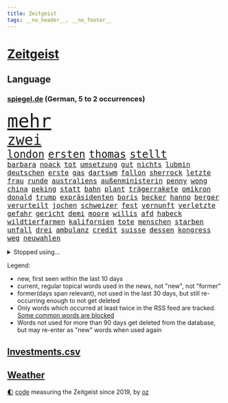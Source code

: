 ```yaml
---
title: Zeitgeist
tags: __no_header__, __no_footer__
---
```


# [Zeitgeist](https://oliz.io/zeitgeist/)

## Language

<h3><a href="https://www.spiegel.de" target="_blank">spiegel.de</a> (German, 5 to 2 occurrences)</h3>
<p style="font-family:monospace">
<span style="font-size:32pt"><a href="news_links.html#mehr" class="current">mehr</a></span>
<br>
<span style="font-size:25pt"><a href="news_links.html#zwei" class="current">zwei</a></span>
<br>
<span style="font-size:18pt"><a href="news_links.html#london" class="current">london</a></span>
<span style="font-size:18pt"><a href="news_links.html#ersten" class="current">ersten</a></span>
<span style="font-size:18pt"><a href="news_links.html#thomas" class="current">thomas</a></span>
<span style="font-size:18pt"><a href="news_links.html#stellt" class="current">stellt</a></span>
<br>
<span style="font-size:12pt"><a href="news_links.html#barbara" class="current">barbara</a></span>
<span style="font-size:12pt"><a href="news_links.html#noack" class="new">noack</a></span>
<span style="font-size:12pt"><a href="news_links.html#tot" class="current">tot</a></span>
<span style="font-size:12pt"><a href="news_links.html#umsetzung" class="current">umsetzung</a></span>
<span style="font-size:12pt"><a href="news_links.html#gut" class="current">gut</a></span>
<span style="font-size:12pt"><a href="news_links.html#nichts" class="current">nichts</a></span>
<span style="font-size:12pt"><a href="news_links.html#lubmin" class="current">lubmin</a></span>
<span style="font-size:12pt"><a href="news_links.html#deutschen" class="current">deutschen</a></span>
<span style="font-size:12pt"><a href="news_links.html#erste" class="current">erste</a></span>
<span style="font-size:12pt"><a href="news_links.html#gas" class="current">gas</a></span>
<span style="font-size:12pt"><a href="news_links.html#dartswm" class="new">dartswm</a></span>
<span style="font-size:12pt"><a href="news_links.html#fallon" class="new">fallon</a></span>
<span style="font-size:12pt"><a href="news_links.html#sherrock" class="new">sherrock</a></span>
<span style="font-size:12pt"><a href="news_links.html#letzte" class="current">letzte</a></span>
<span style="font-size:12pt"><a href="news_links.html#frau" class="current">frau</a></span>
<span style="font-size:12pt"><a href="news_links.html#runde" class="current">runde</a></span>
<span style="font-size:12pt"><a href="news_links.html#australiens" class="current">australiens</a></span>
<span style="font-size:12pt"><a href="news_links.html#außenministerin" class="current">außenministerin</a></span>
<span style="font-size:12pt"><a href="news_links.html#penny" class="new">penny</a></span>
<span style="font-size:12pt"><a href="news_links.html#wong" class="new">wong</a></span>
<span style="font-size:12pt"><a href="news_links.html#china" class="current">china</a></span>
<span style="font-size:12pt"><a href="news_links.html#peking" class="current">peking</a></span>
<span style="font-size:12pt"><a href="news_links.html#statt" class="current">statt</a></span>
<span style="font-size:12pt"><a href="news_links.html#bahn" class="current">bahn</a></span>
<span style="font-size:12pt"><a href="news_links.html#plant" class="current">plant</a></span>
<span style="font-size:12pt"><a href="news_links.html#trägerrakete" class="current">trägerrakete</a></span>
<span style="font-size:12pt"><a href="news_links.html#omikron" class="current">omikron</a></span>
<span style="font-size:12pt"><a href="news_links.html#donald" class="current">donald</a></span>
<span style="font-size:12pt"><a href="news_links.html#trump" class="current">trump</a></span>
<span style="font-size:12pt"><a href="news_links.html#expräsidenten" class="current">expräsidenten</a></span>
<span style="font-size:12pt"><a href="news_links.html#boris" class="current">boris</a></span>
<span style="font-size:12pt"><a href="news_links.html#becker" class="current">becker</a></span>
<span style="font-size:12pt"><a href="news_links.html#hanno" class="new">hanno</a></span>
<span style="font-size:12pt"><a href="news_links.html#berger" class="current">berger</a></span>
<span style="font-size:12pt"><a href="news_links.html#verurteilt" class="current">verurteilt</a></span>
<span style="font-size:12pt"><a href="news_links.html#jochen" class="current">jochen</a></span>
<span style="font-size:12pt"><a href="news_links.html#schweizer" class="current">schweizer</a></span>
<span style="font-size:12pt"><a href="news_links.html#fest" class="current">fest</a></span>
<span style="font-size:12pt"><a href="news_links.html#vernunft" class="current">vernunft</a></span>
<span style="font-size:12pt"><a href="news_links.html#verletzte" class="current">verletzte</a></span>
<span style="font-size:12pt"><a href="news_links.html#gefahr" class="current">gefahr</a></span>
<span style="font-size:12pt"><a href="news_links.html#gericht" class="current">gericht</a></span>
<span style="font-size:12pt"><a href="news_links.html#demi" class="new">demi</a></span>
<span style="font-size:12pt"><a href="news_links.html#moore" class="current">moore</a></span>
<span style="font-size:12pt"><a href="news_links.html#willis" class="current">willis</a></span>
<span style="font-size:12pt"><a href="news_links.html#afd" class="current">afd</a></span>
<span style="font-size:12pt"><a href="news_links.html#habeck" class="current">habeck</a></span>
<span style="font-size:12pt"><a href="news_links.html#wildtierfarmen" class="new">wildtierfarmen</a></span>
<span style="font-size:12pt"><a href="news_links.html#kalifornien" class="current">kalifornien</a></span>
<span style="font-size:12pt"><a href="news_links.html#tote" class="current">tote</a></span>
<span style="font-size:12pt"><a href="news_links.html#menschen" class="current">menschen</a></span>
<span style="font-size:12pt"><a href="news_links.html#starben" class="current">starben</a></span>
<span style="font-size:12pt"><a href="news_links.html#unfall" class="current">unfall</a></span>
<span style="font-size:12pt"><a href="news_links.html#drei" class="current">drei</a></span>
<span style="font-size:12pt"><a href="news_links.html#ambulanz" class="new">ambulanz</a></span>
<span style="font-size:12pt"><a href="news_links.html#credit" class="current">credit</a></span>
<span style="font-size:12pt"><a href="news_links.html#suisse" class="current">suisse</a></span>
<span style="font-size:12pt"><a href="news_links.html#dessen" class="current">dessen</a></span>
<span style="font-size:12pt"><a href="news_links.html#kongress" class="current">kongress</a></span>
<span style="font-size:12pt"><a href="news_links.html#weg" class="current">weg</a></span>
<span style="font-size:12pt"><a href="news_links.html#neuwahlen" class="current">neuwahlen</a></span>
</p>
<details>
<summary>Stopped using...</summary>
<p class="former" style="font-size:12pt">
steigenden(790) streicht(790) trumps(790) williams(790) freien(789) wichtigen(789) widerspricht(789) binnen(788) esken(788) gerichtshof(788) kritische(788) saskia(788) skandal(788) zurzeit(788) beispielen(787) bochum(787) erinnerungen(787) kolumnist(787) kraftvoll(787) sprengstoff(787) teilen(787) turin(787) unterschiede(787) weitergeht(787) zeitweise(787) öfter(787) klein(786) toni(786) vergeblich(786) verschiebt(786) absturz(785) coronazahlen(785) fahrt(785) geboren(785) premierminister(785) reaktionen(785) street(785) verstappen(785) wofür(785) fußballquiz(784) geplante(784) linken(784) normal(784) streichen(784) teilnehmen(784) verbraucherschützer(784) verlierer(784) wehren(784) ausgesprochen(783) csuchef(783) kamera(783) la(783) liverpool(783) pflege(783) rb(783) tödlicher(783) widerspruch(783) aufklärung(782) beeinflussen(782) christopher(782) debüt(782) isolation(782) kandidaten(782) nba(782) schalke(782) spätestens(782) verlängern(782) verzweifelt(782) zuversicht(782) amerika(781) arsenal(781) billionen(781) coronakrise(781) gutachten(781) hinaus(781) infizierte(781) mieter(781) monatelang(781) negativ(781) neuem(781) rechtsextremen(781) reich(781) 04(780) 32(780) drehen(780) elektroauto(780) freut(780) gesteht(780) gewaltige(780) infiziert(780) publikum(780) schicksal(780) tschechien(780) verwirrung(780) wiederwahl(780) beschluss(779) impfung(779) kontrollieren(779) missbrauch(779) plus(779) saarland(779) stefan(779) teslachef(779) zurückgetreten(779) bitcoin(778) borussia(778) erkrankung(778) eskalieren(778) eugh(778) härter(778) liga(778) längere(778) nord(778) werder(778) börse(777) design(777) hertha(777) inszeniert(777) konzentrieren(777) rechten(777) beraten(776) geflogen(776) gemeinsamen(776) rafael(776) vorjahr(776) fakten(775) fund(775) nordsee(775) passen(775) 3(774) feuerwehrleute(774) vermutet(774) beleidigt(773) juristisch(773) störung(773) teenager(773) befreit(772) erwartungen(772) jüngere(772) mick(772) schumacher(772) erneuten(771) abgehört(770) kontakte(770) spotify(770) verband(769) verlauf(769) bande(768) einreise(768) kinos(768) monats(768) berater(767) dich(767) einiger(766) immerhin(766) großem(765) spiegelumfrage(765) zukünftig(765) bäume(764) zurückgegangen(764) nachts(763) sergio(763) staffel(763) königin(762) aufhalten(761) konsum(761) münster(761) abgelehnt(760) gewahrsam(760) schießen(760) kate(759) ostsee(759) präsenz(758) spitzenreiter(758) fürth(757) beitrag(756) samstagmorgen(756) startete(756) steffen(756) aussehen(755) bier(755) kapitel(755) trauert(755) halbe(754) unterschrieben(754) leider(753) begrüßt(751) schützt(751) mitarbeiterin(750) termine(748) hype(747) spannend(747) schwung(744) geflohen(740) armen(737) weitreichende(735) normalerweise(733) missbrauchs(731) abschluss(727) rache(723) vereins(721) darmstadt(715) stopp(711) motivation(701) dankt(698) lieferketten(687) langjährige(681) gaspipeline(669) trinken(663) gemüse(662) estland(661) extremwetter(659) neonazis(658) vormarsch(654) kannte(652) militärjunta(648) kleinstadt(642) wolken(640) direkten(637) long(612) fonds(604) enthalten(598) höchster(588) schwerste(565) 38(555) waldbrände(555) ticket(551) videoaufnahmen(543) open(537) eröffnung(534) kolumbien(533) tricks(530) tickets(529) traditionelle(527) staatschefs(522) strikt(521) autoren(510) ralf(501) zögert(495) gesund(491) erfolgreichste(490) oberbayern(489) bezieht(488) beeinträchtigt(485) immobilienmarkt(479) topmanager(479) nicole(475) atomwaffen(473) schuhe(472) drauf(470) jahrzehnt(466) drehte(465) plante(464) geleistet(463) schlafen(460) wahrscheinlicher(458) dax(457) tabellenführer(456) social(452) zorn(451) bestätigte(443) jonas(442) telefoniert(440) wittert(440) entstanden(439) ostdeutschen(438) werner(437) anton(433) absicht(431) medwedew(431) eindringlich(430) älteste(426) beschlagnahmen(421) follower(418) hofreiter(418) rauswurf(418) gesundes(413) verschlechtert(413) erneutes(412) hendrik(412) wüst(412) övp(409) morde(407) spürbar(407) sprecherin(404) weißer(404) gap(403) erschlagen(399) sekunde(391) finanzspritze(389) gestört(389) baldwin(386) separatisten(386) vorbereitungen(385) bekannteste(383) gemälde(382) frisst(380) globaler(378) bescheid(377) hohes(376) wahr(374) front(373) laura(373) winfried(373) formel1saison(371) unogeneralsekretär(371) künstlers(366) ärztin(364) vietnam(362) nordirak(361) zufall(361) sank(359) kretschmann(358) dürr(357) kanal(356) ruhrgebiet(355) eukommissionschefin(354) falsches(351) verteuert(350) 87(348) öffentlichrechtlichen(347) transport(344) einzig(343) betrachtet(339) erschwert(339) nadal(338) erkrankungen(332) kehrtwende(331) langjährigen(331) vettel(328) ben(327) lemke(327) erzbistum(326) sankt(326) erweitert(322) elite(321) wandern(321) desto(319) kümmert(317) spaltung(315) nutzten(314) konkurrent(312) euch(310) slowakei(310) helikopter(308) moniert(307) versus(304) fake(303) verleiht(302) luftfahrt(298) positiven(298) young(297) aufhören(295) 62(294) kernkraftwerke(294) monster(293) versteckte(293) sitz(291) ansehen(290) behauptete(290) küsten(289) don(287) triumphiert(287) absagen(284) ausgeweitet(283) jennifer(282) zivilen(282) hagelt(281) 98(280) besetzte(274) fern(274) kelly(274) belohnt(270) betrieben(270) dieter(265) fritz(264) stopfen(262) ausweitung(261) bewusst(257) speicher(257) exfreundin(256) landung(255) leuchten(251) karim(249) organisierte(249) tennisturnier(249) leitungen(248) kehren(246) leclerc(246) menschenmenge(246) wiedervereinigung(246) zeugin(246) pole(245) sozial(245) verbotene(245) geheiratet(242) staub(241) spekulationen(239) bestreiten(238) erfasste(238) mysteriöse(238) fair(237) flüssiggas(237) besseres(236) handys(236) angeschlagene(235) schwerverletzte(235) zurückerobert(235) indem(234) formel1rennen(233) minen(233) weitermachen(232) ausfall(231) riskieren(231) benzema(227) konkret(227) meeresspiegel(227) ufer(226) germania(224) regional(223) sandhausen(223) visite(223) anschuldigungen(222) geeignet(221) klopp(216) abgeschaltet(211) angelique(211) kerber(211) konsequenz(211) rückhalt(211) versöhnung(211) gras(210) millionär(209) bett(208) erfuhr(206) konzerte(205) boomt(204) set(204) existenz(203) isar(203) roberto(203) walker(202) discounter(201) mordfall(201) alec(200) psychischer(200) schrecklich(200) verhaftungen(200) beerdigung(199) privatleute(199) 2026(198) handele(198) usjustizministerium(197) demonstrierende(195) homosexuellen(195) rügen(195) andy(194) abholzung(193) privatleben(193) 14jährigen(192) kenia(192) dürren(190) fernverkehr(189) zeremonie(189) akleh(188) aufsichtsratschef(188) ausgebaut(188) shireen(187) tiefsten(187) hing(186) 22jähriger(185) dividende(185) saisonspiel(184) truss(184) krimi(183) laufender(183) nervös(183) profitierten(183) statistischen(183) eingedämmt(182) oklahoma(182) sportlich(182) emmerich(179) grönemeyer(179) kandidat(179) paderborn(178) pakt(178) panne(178) yorks(178) iris(177) stiko(177) styles(177) youtube(177) zusammengekommen(177) berüchtigten(176) erwerbstätigen(176) georgia(176) rechtlich(176) alltags(175) patientin(175) 54(174) angezählt(173) gegenzug(173) syriens(173) wirtschaftskrieg(173) erstickte(172) geschehnisse(172) lachen(172) kulturelle(171) trugen(171) riefen(170) gesundheitswesen(168) lächeln(168) patricia(168) spitzt(168) spahn(167) wirtschaftslage(167) dfbfrauen(166) dialog(166) wozu(166) bequem(165) feuert(165) wohnmobil(165) besonnenheit(164) revolutionieren(164) abouchaker(163) gelöscht(163) osnabrück(163) schwersten(163) heiklen(161) gestand(160) harvey(160) notfalls(160) wiederbelebung(160) riesig(158) 16jähriger(157) löcher(157) schlange(157) tirol(157) tumulten(157) +(156) finanzen(156) jemals(156) teleskop(156) tennissuperstar(156) personalie(155) angehen(154) ausmaße(154) campus(154) flugsicherung(153) verspottet(153) ansage(152) image(151) reparationen(151) schulschließungen(151) völker(151) krankenversicherung(150) strittigen(150) verstoßen(150) beleidigung(149) unzufriedenheit(149) gleichauf(146) verbraucherzentralen(146) ausgewertet(145) giffey(145) usrepublikaner(145) zoff(145) wortwahl(144) atomkraftwerke(143) fasst(143) komplex(143) na(143) orientieren(143) pandemiebeginn(143) rausch(142) reparaturen(142) 2040(141) bay(141) rechtsruck(141) tampa(141) einschlag(140) weiterbetrieb(140) bemühungen(138) laufe(137) major(137) rätselhaft(137) agenda(136) biologe(136) csd(136) freigabe(136) klimaschützer(136) aljazeerajournalistin(134) eukommissar(134) ralph(133) tennisspielerinnen(132) unbesiegbar(132) anfühlt(131) negative(131) umweltschützer(131) beamtenbund(130) fpö(129) kampfansage(129) umgesetzt(129) eingebracht(128) menschenrechtsorganisationen(128) träume(128) klimagipfel(127) vergebung(127) zuschlag(127) schönheitsideale(126) skifahrer(126) usmusikerin(126) weltbevölkerung(126) linien(125) knappen(124) laute(124) newsom(124) 82(123) brandt(123) erstaunliche(123) liebäugelt(122) scheiden(122) franke(121) original(121) parteifreunde(121) 8000(120) aufbau(120) inselstaat(120) wagnersöldner(120) 89(118) atomenergiebehörde(118) kampfpanzer(118) kochinstituts(118) sexkolumne(118) geknackt(117) getreideabkommen(117) hetze(117) raisi(117) seinerseits(117) psychischen(116) quatsch(116) selbstbewusst(116) gashändler(115) kulturen(114) landeschef(114) neuerungen(114) rauf(113) übergibt(113) düsteren(112) grab(111) heidenheim(111) erlässt(110) seltener(110) klassische(109) angeordnete(108) hunderttausend(108) ratlos(108) aneignung(107) visum(107) befreite(106) euland(106) fracking(106) haut(106) hände(106) kernkraftwerk(106) gastarbeiter(105) schwiegereltern(105) jordan(104) stärkung(104) amerikanischer(103) einsätzen(103) schwachstellen(102) überfallen(102) kampfjet(101) spitzenklub(101) websites(101) alliierten(100) aufgefahren(100) oberpfalz(100) wolfdieter(100) club(99) fahrradfahrer(99) films(99) potenzielle(99) 19jährigen(97) aufzeigen(97) coronainfektionen(97) gaspreisen(97) mutmaßlichem(97) belastungen(96) gerichtlich(96) division(95) emsland(95) joy(95) gedenkveranstaltung(94) auslaufen(93) nötige(93) busfahrer(92) kenne(92) edition(91) gewährt(91) linienbus(91) reiten(91) stellungnahme(91) strenger(91) tabellenplatz(91) bauch(90) brentford(90) definitiv(90) erforscht(90) gendern(90) kommunikation(90) postfaschistin(90) sportlicher(90) abschuss(89) auszählung(89) bestseller(89) biermann(89) distanzieren(89) geht’s(89) gerechtfertigt(89) kardinäle(89) liebstes(89) pascal(89) princess(89) zunge(89) beschwert(88) coronagesetze(88) ernährung(88) erzielte(88) finnen(88) vertretbar(88) gewähren(87) mittelrhein(87) rekordzahl(87) abeba(86) addis(86) basketballsuperstar(86) durant(86) erpressung(86) risikofaktor(86) veranstaltungen(86) verschwundene(86) versäumnisse(86) besorgen(85) florence(85) kondome(85) missbrauchsuntersuchung(85) piste(85) planet(85) schwangeren(85) schwört(85) skifahren(85) suggerierte(85) beton(84) erhoffen(84) ersetzt(84) grönemeyers(84) shield(84) echt(83) jewgenij(83) simulation(83) verwandt(83) football(82) fulda(82) verschmutzung(82) experimentiert(81) gewaltsam(81) routinierter(81) südostasien(81) unfair(81) bunker(80) einschnitte(80) fakenews(80) fraktionsvize(80) rückeroberung(80) verbrachte(80) abgekommen(79) bedeutete(79) erlebnissen(79) eskalationsstufe(79) gegenkandidaten(79) redete(79) robbie(79) senegalese(79) enkelin(78) gewaltbereitschaft(78) hurrikan(78) mädchens(78) privatsphäre(78) profisport(78) ranking(78) sechsten(78) crystal(77) juristische(77) master(77) meth(77) monika(77) rennwochenende(77) usgericht(77) zurückgeht(77) entkam(76) palästinensische(76) straßenbahnen(76) unbestimmte(76) atomausstieg(75) fantasie(75) millionenmetropole(75) petković(75) rbbskandal(75) reeperbahn(75) tragische(75) walk(75) wiederherzustellen(75) elften(74) industrieländer(74) straub(74) catherine(73) fico(73) flickenteppich(73) ftc(73) geldtransfers(73) instagrampost(73) lasst(73) mischkonzern(73) prominenteste(73) dreijährigem(72) entschlossenheit(72) ford(72) köhler(72) lebenswerte(72) nachdenken(72) palästinensischer(72) terrorverdacht(72) usweltraumbehörde(72) vaters(72) bewertungen(71) brachen(71) buffalo(71) gifhorn(71) medizinstudium(71) militärexperte(71) zusage(71) emissionen(70) gemeindebund(70) isolde(70) laufende(70) leck(70) maus(70) sogenanntes(70) verbleib(70) mondrakete(69) winzer(69) zahnarzt(69) ableger(68) ablief(68) ag(68) fa(68) neuerlichen(68) wutrede(68) zähne(68) brady(67) footballteams(67) kenterte(67) buccaneers(66) dasselbe(66) isaac(66) neckarwestheim(66) persönlichen(66) ritualen(66) scheinbar(66) arnold(65) auftritts(65) crown(65) ed(65) gepanzerte(65) luftabwehrsystem(65) missfallen(65) rechtlichen(65) seenotrettung(65) wendepunkt(65) atomverhandlungen(64) beförderung(64) morgan(64) nsu(64) schwächt(64) gucken(63) müht(63) sicherten(63) tafel(63) vereine(63) auskommen(62) begräbnis(62) immobilienkonzern(62) priorität(62) schokolade(62) studentenwerk(62) treibhausgase(62) bevorzugt(61) bundesweites(61) fernwärme(61) gerichtet(61) phoenix(61) vergleichen(61) fotostrecke(60) kuchen(60) unoklimakonferenz(60) versammelten(60) wohnt(60) adnan(59) ausführlich(59) energierechnung(59) exklusiv(59) fünfkampf(59) hindernisparcours(59) lockerung(59) riesiges(59) bündchen(58) federico(58) gisele(58) sarovic(58) saúl(58) wissenschaftliche(58) australisches(57) bundesstraße(57) einschläge(57) elbphilharmonie(57) ersatzteile(57) lahmzulegen(57) lied(57) spdinnenministerin(57) umstrittenste(57) zeilen(57) iranerin(56) nowak(56) abo(55) gestimmt(55) heutzutage(55) kilometerweit(55) simulator(55) strukturiert(55) besetzter(54) bätzing(54) immunsystem(54) rausschmiss(54) zahngesundheit(54) dickes(53) bahnreisende(52) eingezogen(52) elefantenbaby(52) fiona(52) kompetenzen(52) mobilmachung(52) nordstreamgaspipelines(52) pjöngjang(52) desolate(51) inlandsgeheimdienst(51) riskanten(51) run(51) unternehmerin(51) zweifeln(51) heizt(50) kriegswochen(50) kurdische(50) marquardt(50) raketensystem(50) spektakuläres(50) usbehörde(50) bekloppte(49) gerutscht(49) mary(49) organisieren(49) prien(49) pérez(49) schiffsverkehr(49) starttermin(49) wahlwiederholung(49) äußerster(49) ardserie(48) bombendrohung(48) bundesagentur(48) entweicht(48) free(48) kalkuliert(48) krediten(48) männliche(48) rechtfertigt(48) wirbelsturm(48) ansteht(47) hinterlassenschaften(47) knappe(47) kommando(47) männerbild(47) schlagstöcke(47) vermieten(47) vertrauliches(47) zelebrierte(47) bischofskonferenz(46) epidemie(46) fakeaccounts(46) fälschungen(46) kurt(46) leitindex(46) pinakothek(46) vader(46) zahnpflege(46) kompromisse(45) margrethe(45) popstars(45) absehbar(44) ausflüge(44) tagebau(44) unerträglich(44) weltklimagipfel(44) außergewöhnlicher(43) entlassungen(43) historischem(43) rückzahlung(43) vorlagen(43) abgewählt(42) herschel(42) imperium(42) kehlmann(42) bürgerlichen(41) feindbild(41) herstellern(41) liebling(41) abgefeuert(40) austragungsort(40) chain(40) coronaisolationspflicht(40) dreiste(40) entladen(40) jom(40) kippur(40) parkett(40) penne(40) sprengkörper(40) stürmerstar(40) bildende(39) exkanzlerin(39) geopfert(39) klischees(39) unverständnis(39) vogelschlag(39) halyna(38) hutchins(38) jahrzehntealtes(38) kamerafrau(38) rust(38) trage(38) alias(37) joko(37) lateinamerika(37) tablets(37) weltordnung(37) widodo(37) 240(36) abgeschottet(36) abonnenten(36) anspruchsvoll(36) gelitten(36) torte(36) usmidterms(36) demonstrantinnen(35) einstündiger(35) eishockey(35) genuss(35) tomatensuppe(35) zucker(35) abkommens(34) eroberte(34) kongresswahlen(34) mitnehmen(34) pierre(34) planung(34) rechtsgutachten(34) systems(34) verteidigungsexpertin(34) verzehnfacht(34) videoanalyse(34) externen(33) hinterzimmer(33) jederzeit(33) kostenlosen(33) sicherheitsapparat(33) spdminister(33) vergehen(33) auslieferte(32) gerichts(32) umgewöhnen(32) bekenntnis(31) bundespolitiker(31) einlass(31) mythen(31) schultern(31) sehnsüchten(31) serviert(31) unzulässig(31) 39(30) hingewiesen(30) schmid(30) tottenham(30) verehrt(30) beschloss(29) hobby(29) philosophin(29) robuster(29) usamerikanische(29) vermint(29) vorkehrungen(29) gipfeln(28) kriegsrecht(28) personennahverkehr(28) schuldet(28) sister(28) ärmere(28) freitagnachmittag(27) heilbronner(27) hitziger(27) kabine(27) predigt(27) schnaps(27) virtuell(27) zäh(27) forschungseinrichtungen(26) kartoffelbrei(26) mach(26) modelabel(26) stütze(26) eigenverantwortung(25) mysterium(25) queeren(25) vorentscheidung(25) wurzeln(25) 99(24) bundesgesundheitsministerium(24) energiepreisbremsen(24) kurzfristigen(24) obst(24) gesprengt(23) kredite(23) sonderlich(23) spdvorsitzende(23) user(23) weltklimakonferenz(23) abgestürzten(22) aufsehenerregenden(22) euphorischen(22) gewalttätigen(22) profil(22) tabellenletzten(22) wiederentdeckt(22) düstere(21) mächte(21) äußerten(21) account(20) dietrich(20) diktators(20) halloween(20) high(20) inhalten(20) kostenloses(20) mateschitz(20) moderation(20) rückstände(20) zeitnah(20) abgehoben(19) halloweenfeierlichkeiten(19) parteinachwuchs(19) trügerisch(19) ölindustrie(19) applegate(18) arbeite(18) comedy(18) historie(18) hähnchen(18) kleinstunternehmen(18) massengedränge(18) nette(18) spalten(18) umstellen(18) vielfach(18) ärgern(18) anfänge(17) rechtspopulistische(17) bedienen(16) g20gipfel(16) teig(16) dittrich(15) finanzaufsicht(15) indonesiens(15) olli(15) ruht(15) süßen(15) abwenden(14) eukommissionsvize(14) frans(14) gogh(14) jubelnden(14) klimaverhandlungen(14) stellenabbau(14) timmermans(14) abperlen(13) aufenthalt(13) aufgeschoben(13) frühstück(13) fußballgeschichte(13) hofmann(13) kitaschließungen(13) schacht(13) wmform(13) zögerlich(13) ägyptischen(13) abwechslung(12) dissidenten(12) durchbrach(12) gassen(12) gewünschten(12) parteigrenzen(12) schlucken(12) 500000(11) beschädigen(11) faire(11) geblickt(11) hathaway(11) klimaproteste(11) spiegelabonnenten(11) unklimakonferenz(11)
</p>
</details>
<p>Legend:
<ul>
<li><span class="new">new</span>, first seen within the last 10 days</li>
<li><span class="current">current</span>, regular topical words used in the news, not "new", not "former"</li>
<li><span class="former">former(days span relevant)</span>, not used in the last 30 days, but still re-occurring enough to not get deleted</li>
<li>Only words which occurred at least twice in the RSS feed are tracked. <a href="language/filters.py">Some common words are blocked</a></li>
<li>Words not used for more than 90 days get deleted from the database, but may re-enter as "new" words when used again</li>
</ul>
</p>

## [Investments](investments.html)[.csv](investments.csv)

## [Weather](weather.html)

<footer>
<a href="javascript:toggleTheme()" class="nav">🌓</a>
<a href="https://github.com/ooz/zeitgeist">code</a> measuring the Zeitgeist since 2019, by <a href="https://oliz.io">oz</a>
</footer>

